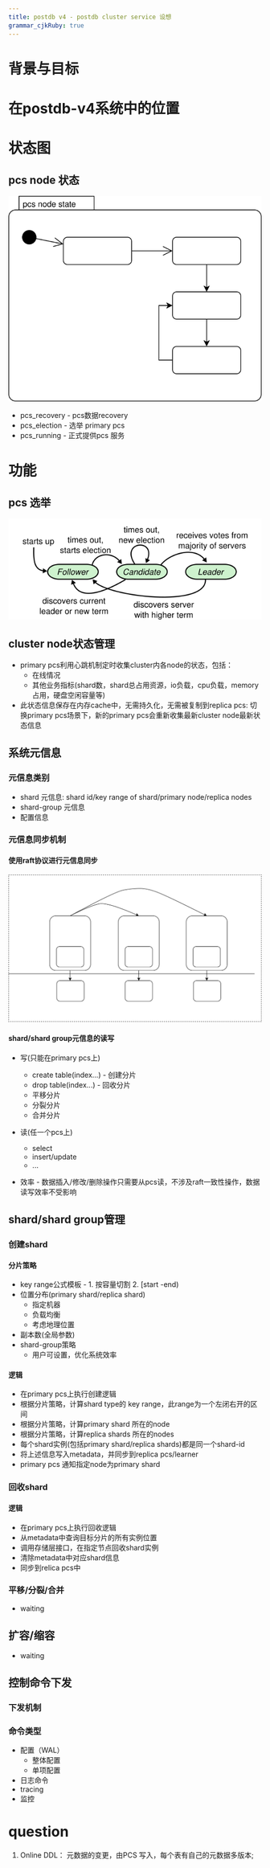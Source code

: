 ```yaml
---
title: postdb v4 - postdb cluster service 设想
grammar_cjkRuby: true
---
```

# 背景与目标


# 在postdb-v4系统中的位置

# 状态图

## pcs node 状态

![绘图](./attachments/1670310960410.drawio.svg)

- pcs_recovery - pcs数据recovery
- pcs_election - 选举 primary pcs
- pcs_running - 正式提供pcs 服务

# 功能

## pcs 选举

![enter description here](./images/Screenshot_from_2022-12-07_09-43-40.png)

## cluster node状态管理

- primary pcs利用心跳机制定时收集cluster内各node的状态，包括：
	- 在线情况
	- 其他业务指标(shard数，shard总占用资源，io负载，cpu负载，memory占用，硬盘空闲容量等)
- 此状态信息保存在内存cache中，无需持久化，无需被复制到replica pcs: 切换primary pcs场景下，新的primary pcs会重新收集最新cluster node最新状态信息

## 系统元信息
### 元信息类别
- shard 元信息: shard id/key range of shard/primary node/replica nodes
- shard-group 元信息
- 配置信息

### 元信息同步机制

#### 使用raft协议进行元信息同步

![绘图](./attachments/1670395352769.drawio.svg)
#### shard/shard group元信息的读写
- 写(只能在primary pcs上)
	- create table(index...) - 创建分片
	- drop table(index...) - 回收分片
	- 平移分片
	- 分裂分片
	- 合并分片

- 读(任一个pcs上)
	- select
	- insert/update
	- ...

- 效率 - 数据插入/修改/删除操作只需要从pcs读，不涉及raft一致性操作，数据读写效率不受影响

## shard/shard group管理

### 创建shard
#### 分片策略
- key range公式模板 - 1. 按容量切割  2. [start -end) 
- 位置分布(primary shard/replica shard)
	- 指定机器
	- 负载均衡
	- 考虑地理位置
- 副本数(全局参数)
- shard-group策略
	- 用户可设置，优化系统效率

#### 逻辑
- 在primary pcs上执行创建逻辑
- 根据分片策略，计算shard type的 key range，此range为一个左闭右开的区间
- 根据分片策略，计算primary shard 所在的node 
- 根据分片策略，计算replica shards 所在的nodes
- 每个shard实例(包括primary shard/replica shards)都是同一个shard-id
- 将上述信息写入metadata，并同步到replica pcs/learner
- primary pcs 通知指定node为primary shard

### 回收shard
#### 逻辑
- 在primary pcs上执行回收逻辑
- 从metadata中查询目标分片的所有实例位置
- 调用存储层接口，在指定节点回收shard实例
- 清除metadata中对应shard信息
- 同步到relica pcs中

### 平移/分裂/合并
- waiting

## 扩容/缩容
- waiting

## 控制命令下发
### 下发机制
### 命令类型
- 配置（WAL）
	- 整体配置
	- 单项配置
- 日志命令
- tracing
- 监控

# question
1. Online DDL：
元数据的变更，由PCS 写入，每个表有自己的元数据多版本;
